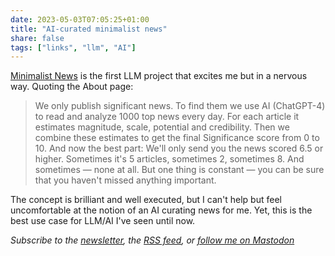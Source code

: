 ```yaml
---
date: 2023-05-03T07:05:25+01:00
title: "AI-curated minimalist news"
share: false
tags: ["links", "llm", "AI"]
---
```

[Minimalist News][1] is the first LLM project that excites me but in a nervous way. Quoting the About page:

> We only publish significant news. To find them we use AI (ChatGPT-4) to read and analyze 1000 top news every day. For
> each article it estimates magnitude, scale, potential and credibility. Then we combine these estimates to get the
> final Significance score from 0 to 10. And now the best part: We'll only send you the news scored 6.5 or higher.
> Sometimes it's 5 articles, sometimes 2, sometimes 8. And sometimes — none at all. But one thing is constant — you can
> be sure that you haven't missed anything important. 

The concept is brilliant and well executed, but I can't help but feel uncomfortable at the notion of an AI curating news
for me. Yet, this is the best use case for LLM/AI I've seen until now.

*Subscribe to the [newsletter][nl], the [RSS feed][rss], or [follow me on Mastodon][m]*

 [1]: https://www.newsminimalist.com
 [rss]: https://nicolaiarocci.com/index.xml
 [m]: https://fosstodon.org/@nicola
 [nl]: https://nicolaiarocci.substack.com

